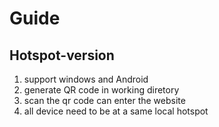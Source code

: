 # Guide
## Hotspot-version
1. support windows and Android
2. generate QR code in working diretory
3. scan the qr code can enter the website
4. all device need to be at a same local hotspot